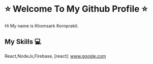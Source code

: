 # :star: Welcome To My Github Profile :star:
Hi My name is Khomsark Kornprakit.

## My Skills :computer:
 React,NodeJs,Firebase,
[react]: www.google.com

<!--
**kauhaz/kauhaz** is a ✨ _special_ ✨ repository because its `README.md` (this file) appears on your GitHub profile.

Here are some ideas to get you started:

- 🔭 I’m currently working on ...
- 🌱 I’m currently learning ...
- 👯 I’m looking to collaborate on ...
- 🤔 I’m looking for help with ...
- 💬 Ask me about ...
- 📫 How to reach me: ...
- 😄 Pronouns: ...
- ⚡ Fun fact: ...
-->
